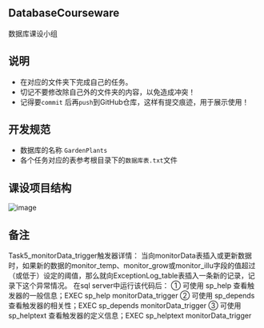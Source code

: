 ## DatabaseCourseware
数据库课设小组
## 说明
- 在对应的文件夹下完成自己的任务。
- 切记不要修改除自己外的文件夹的内容，以免造成冲突！
- 记得要`commit` 后再`push`到GitHub仓库，这样有提交痕迹，用于展示使用！

## 开发规范
- 数据库的名称 `GardenPlants`
- 各个任务对应的表参考根目录下的`数据库表.txt`文件


## 课设项目结构
![image](https://github.com/Traveler03/DatabaseCourseware/assets/98093304/a5d25e7c-1696-4955-b070-057f880563c0)

## 备注
Task5_monitorData_trigger触发器详情：
当向monitorData表插入或更新数据时，如果新的数据的monitor_temp、monitor_grow或monitor_illu字段的值超过（或低于）设定的阈值，那么就向ExceptionLog_table表插入一条新的记录，记录下这个异常情况。
在sql server中运行该代码后：
① 可使用 sp_help 查看触发器的一般信息；EXEC sp_help monitorData_trigger
② 可使用 sp_depends 查看触发器的相关性；EXEC sp_depends monitorData_trigger
③ 可使用 sp_helptext 查看触发器的定义信息；EXEC sp_helptext monitorData_trigger


